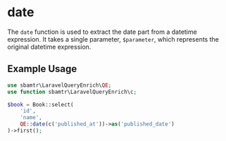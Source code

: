 # date

The `date` function is used to extract the date part from a datetime expression. It takes a single parameter,
`$parameter`, which represents the original datetime expression.

## Example Usage

```php
use sbamtr\LaravelQueryEnrich\QE;
use function sbamtr\LaravelQueryEnrich\c;

$book = Book::select(
    'id',
    'name',
    QE::date(c('published_at'))->as('published_date')
)->first();
```